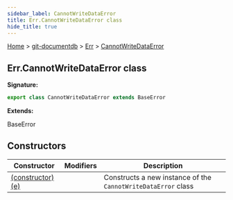 ```yaml
---
sidebar_label: CannotWriteDataError
title: Err.CannotWriteDataError class
hide_title: true
---
```


[Home](./index.md) &gt; [git-documentdb](./git-documentdb.md) &gt; [Err](./git-documentdb.err.md) &gt; [CannotWriteDataError](./git-documentdb.err.cannotwritedataerror.md)

## Err.CannotWriteDataError class


<b>Signature:</b>

```typescript
export class CannotWriteDataError extends BaseError 
```
<b>Extends:</b>

BaseError

## Constructors

|  Constructor | Modifiers | Description |
|  --- | --- | --- |
|  [(constructor)(e)](./git-documentdb.err.cannotwritedataerror._constructor_.md) |  | Constructs a new instance of the <code>CannotWriteDataError</code> class |


